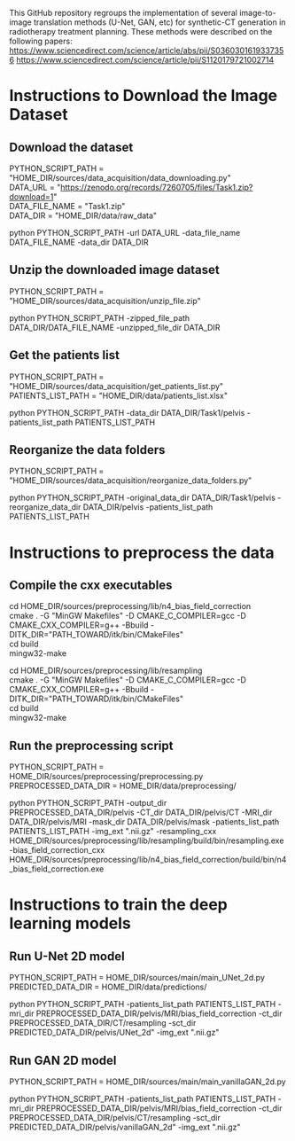 
This GitHub repository regroups the implementation of several image-to-image translation methods (U-Net, GAN, etc) for synthetic-CT generation in radiotherapy treatment planning. These methods were described on the following papers: https://www.sciencedirect.com/science/article/abs/pii/S0360301619337356 https://www.sciencedirect.com/science/article/pii/S1120179721002714 


# Instructions to Download the Image Dataset
## Download the dataset

PYTHON_SCRIPT_PATH = "HOME_DIR/sources/data_acquisition/data_downloading.py" <br />
DATA_URL = "https://zenodo.org/records/7260705/files/Task1.zip?download=1" <br />
DATA_FILE_NAME = "Task1.zip" <br />
DATA_DIR = "HOME_DIR/data/raw_data"

python PYTHON_SCRIPT_PATH -url DATA_URL -data_file_name DATA_FILE_NAME -data_dir DATA_DIR

## Unzip the downloaded image dataset

PYTHON_SCRIPT_PATH = "HOME_DIR/sources/data_acquisition/unzip_file.zip" 

python PYTHON_SCRIPT_PATH -zipped_file_path DATA_DIR/DATA_FILE_NAME -unzipped_file_dir DATA_DIR

## Get the patients list

PYTHON_SCRIPT_PATH = "HOME_DIR/sources/data_acquisition/get_patients_list.py" <br />
PATIENTS_LIST_PATH = "HOME_DIR/data/patients_list.xlsx"

python PYTHON_SCRIPT_PATH -data_dir DATA_DIR/Task1/pelvis -patients_list_path PATIENTS_LIST_PATH

## Reorganize the data folders
PYTHON_SCRIPT_PATH = "HOME_DIR/sources/data_acquisition/reorganize_data_folders.py" 

python PYTHON_SCRIPT_PATH -original_data_dir DATA_DIR/Task1/pelvis -reorganize_data_dir DATA_DIR/pelvis -patients_list_path PATIENTS_LIST_PATH

# Instructions to preprocess the data

## Compile the cxx executables
cd HOME_DIR/sources/preprocessing/lib/n4_bias_field_correction <br />
cmake . -G "MinGW Makefiles" -D CMAKE_C_COMPILER=gcc -D CMAKE_CXX_COMPILER=g++ -Bbuild -DITK_DIR="PATH_TOWARD/itk/bin/CMakeFiles" <br />
cd build <br />
mingw32-make

cd HOME_DIR/sources/preprocessing/lib/resampling<br />
cmake . -G "MinGW Makefiles" -D CMAKE_C_COMPILER=gcc -D CMAKE_CXX_COMPILER=g++ -Bbuild -DITK_DIR="PATH_TOWARD/itk/bin/CMakeFiles"<br />
cd build <br />
mingw32-make

## Run the preprocessing script

PYTHON_SCRIPT_PATH = HOME_DIR/sources/preprocessing/preprocessing.py <br />
PREPROCESSED_DATA_DIR = HOME_DIR/data/preprocessing/

python PYTHON_SCRIPT_PATH -output_dir PREPROCESSED_DATA_DIR/pelvis -CT_dir DATA_DIR/pelvis/CT -MRI_dir DATA_DIR/pelvis/MRI -mask_dir DATA_DIR/pelvis/mask -patients_list_path PATIENTS_LIST_PATH -img_ext ".nii.gz" -resampling_cxx HOME_DIR/sources/preprocessing/lib/resampling/build/bin/resampling.exe -bias_field_correction_cxx HOME_DIR/sources/preprocessing/lib/n4_bias_field_correction/build/bin/n4_bias_field_correction.exe

# Instructions to train the deep learning models
## Run U-Net 2D model

PYTHON_SCRIPT_PATH = HOME_DIR/sources/main/main_UNet_2d.py <br />
PREDICTED_DATA_DIR = HOME_DIR/data/predictions/

python PYTHON_SCRIPT_PATH -patients_list_path PATIENTS_LIST_PATH -mri_dir PREPROCESSED_DATA_DIR/pelvis/MRI/bias_field_correction -ct_dir PREPROCESSED_DATA_DIR/CT/resampling -sct_dir PREDICTED_DATA_DIR/pelvis/UNet_2d" -img_ext ".nii.gz"

## Run GAN 2D model

PYTHON_SCRIPT_PATH = HOME_DIR/sources/main/main_vanillaGAN_2d.py

python PYTHON_SCRIPT_PATH -patients_list_path PATIENTS_LIST_PATH -mri_dir PREPROCESSED_DATA_DIR/pelvis/MRI/bias_field_correction -ct_dir PREPROCESSED_DATA_DIR/pelvis/CT/resampling -sct_dir PREDICTED_DATA_DIR/pelvis/vanillaGAN_2d" -img_ext ".nii.gz"


